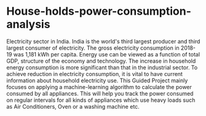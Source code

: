 # House-holds-power-consumption-analysis
Electricity sector in India. India is the world's third largest producer and third largest consumer of electricity. The gross electricity consumption in 2018-19 was 1,181 kWh per capita. Energy use can be viewed as a function of total GDP, structure of the economy and technology. The increase in household energy consumption is more significant than that in the industrial sector. To achieve reduction in electricity consumption, it is vital to have current information about household electricity use. This Guided Project mainly focuses on applying a machine-learning algorithm to calculate the power consumed by all appliances.  This will help you track the power consumed on regular intervals for all kinds of appliances which use heavy loads such as Air Conditioners, Oven or a washing machine etc.
